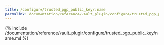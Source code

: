 ```yaml
---
title: /configure/trusted_pgp_public_key/:name
permalink: documentation/reference/vault_plugin/configure/trusted_pgp_public_key/name.html
---
```


{% include /documentation/reference/vault_plugin/configure/trusted_pgp_public_key/name.md %}
